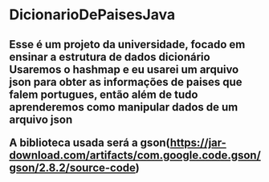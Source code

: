 # DicionarioDePaisesJava

<h2>Esse é um projeto da universidade, focado em ensinar a estrutura de dados dicionário
Usaremos o hashmap e eu usarei um arquivo json para obter as informações de paises que falem portugues, então além de tudo aprenderemos como manipular dados de um arquivo json

A biblioteca usada será a gson(https://jar-download.com/artifacts/com.google.code.gson/gson/2.8.2/source-code)
</h2>
